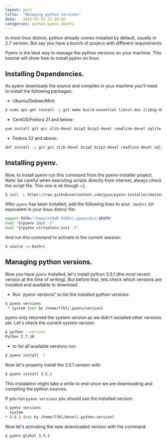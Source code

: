 ```yaml
---
layout: post
title:  "Managing python versions"
date:   2016-03-16 22:10:00
categories: python pyenv ubuntu
---
```


In most linux distros, python already comes installed by default, usually in 2.7 version.
But say you have a bunch of projecs with different requirements 

Pyenv is the best way to manage the python versions on your machine. 
This tutorial will show how to install pyenv on linux.

## Installing Dependencies.

As pyenv downloads the source and compiles in your machine you'll need to install the following packages:

* Ubuntu/Debian/Mint:    

~~~ bash
$ sudo apt-get install -y git make build-essential libssl-dev zlib1g-dev libbz2-dev libreadline-dev libsqlite3-dev wget curl llvm libncurses5-dev
~~~

* CentOS/Fedora 21 and below:

~~~ bash
yum install git gcc zlib-devel bzip2 bzip2-devel readline-devel sqlite sqlite-devel openssl-devel
~~~

* Fedora 22 and above:

~~~ bash
dnf install -y git gcc zlib-devel bzip2 bzip2-devel readline-devel sqlite sqlite-devel openssl-devel
~~~


## Installing pyenv.

Now, to install pyenv run this command from the pyenv-installer project.
Note: be careful when executing scripts directly from internet, always check the script file. This one is ok though =].


~~~ bash
$ curl -L https://raw.githubusercontent.com/yyuu/pyenv-installer/master/bin/pyenv-installer | bash
~~~

After `pyenv` has been installed, add the following lines to your `.bashrc` (or equivalent in your linux distro) file:

~~~ bash
export PATH="/home/<YOUR USER>/.pyenv/bin:$PATH"
eval "$(pyenv init -)"
eval "$(pyenv virtualenv-init -)"
~~~

And run this command to activate in the current session:

~~~ bash
$ source ~/.bashrc
~~~

## Managing python versions.

Now you have `pyenv` installed, let's install python 3.5.1 (the most recent version at the time of writing). But
before that, lets check which versions are installed and available to download.

* Run `pyenv versions" to list the installed python versions

~~~bash
$ pyenv versions
 * system (set by /home/lfbl/.pyenv/version)
~~~ 

pyenv only returned the system version as we didn't installed other versions yet.
Let's check the current system version:

~~~bash
$ python --version
Python 2.7.10
~~~

* to list all available versions run:

~~~ bash
$ pyenv install -l
~~~

Now let's properly install the 3.5.1 version with:

~~~ bash
$ pyenv install 3.5.1
~~~

This instalation might take a while to end since we are downloading and compiling the python sources.

If you run `pyenv versions` you should see the installed version: 

~~~ bash
$ pyenv versions
  system
* 3.5.1 (set by /home/lfbl/devel/.python-version)
~~~

Now let's activating the new downloaded version with the command:

~~~ bash
$ pyenv global 3.5.1
~~~

